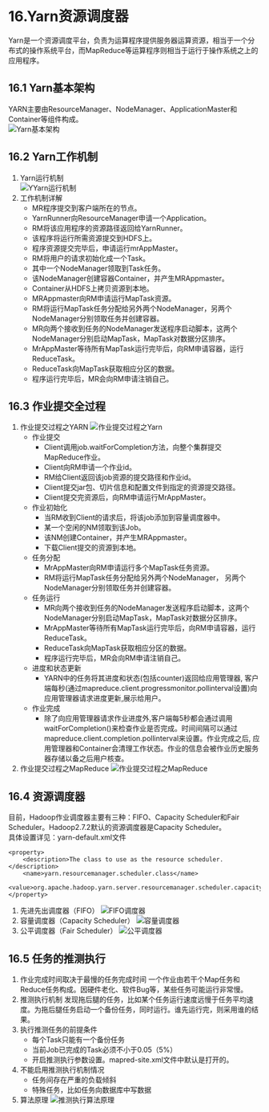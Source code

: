 # 16.Yarn资源调度器
Yarn是一个资源调度平台，负责为运算程序提供服务器运算资源，相当于一个分布式的操作系统平台，而MapReduce等运算程序则相当于运行于操作系统之上的应用程序。  

## 16.1 Yarn基本架构
YARN主要由ResourceManager、NodeManager、ApplicationMaster和Container等组件构成。  
![Yarn基本架构](../pictures/第16章/16.1Yarn基本架构.png)  

## 16.2 Yarn工作机制
1. Yarn运行机制  
![YYarn运行机制](../pictures/第16章/16.2Yarn运行机制.png)
2. 工作机制详解
   - MR程序提交到客户端所在的节点。
   - YarnRunner向ResourceManager申请一个Application。
   - RM将该应用程序的资源路径返回给YarnRunner。
   - 该程序将运行所需资源提交到HDFS上。
   - 程序资源提交完毕后，申请运行mrAppMaster。
   - RM将用户的请求初始化成一个Task。
   - 其中一个NodeManager领取到Task任务。
   - 该NodeManager创建容器Container，并产生MRAppmaster。
   - Container从HDFS上拷贝资源到本地。
   - MRAppmaster向RM申请运行MapTask资源。
   - RM将运行MapTask任务分配给另外两个NodeManager，另两个NodeManager分别领取任务并创建容器。
   - MR向两个接收到任务的NodeManager发送程序启动脚本，这两个NodeManager分别启动MapTask，MapTask对数据分区排序。
   - MrAppMaster等待所有MapTask运行完毕后，向RM申请容器，运行ReduceTask。
   - ReduceTask向MapTask获取相应分区的数据。
   - 程序运行完毕后，MR会向RM申请注销自己。

## 16.3 作业提交全过程
1. 作业提交过程之YARN
![作业提交过程之Yarn](../pictures/第16章/16.3.1作业提交过程之Yarn.png)  
   - 作业提交
     - Client调用job.waitForCompletion方法，向整个集群提交MapReduce作业。
     - Client向RM申请一个作业id。
     - RM给Client返回该job资源的提交路径和作业id。
     - Client提交jar包、切片信息和配置文件到指定的资源提交路径。
     - Client提交完资源后，向RM申请运行MrAppMaster。
   - 作业初始化
     - 当RM收到Client的请求后，将该job添加到容量调度器中。
     - 某一个空闲的NM领取到该Job。
     - 该NM创建Container，并产生MRAppmaster。
     - 下载Client提交的资源到本地。
   - 任务分配
     - MrAppMaster向RM申请运行多个MapTask任务资源。
     - RM将运行MapTask任务分配给另外两个NodeManager， 另两个NodeManager分别领取任务并创建容器。
   - 任务运行
     - MR向两个接收到任务的NodeManager发送程序启动脚本，这两个NodeManager分别启动MapTask，MapTask对数据分区排序。
     - MrAppMaster等待所有MapTask运行完毕后，向RM申请容器，运行ReduceTask。
     - ReduceTask向MapTask获取相应分区的数据。
     - 程序运行完毕后，MR会向RM申请注销自己。
   - 进度和状态更新
     - YARN中的任务将其进度和状态(包括counter)返回给应用管理器, 客户端每秒(通过mapreduce.client.progressmonitor.pollinterval设置)向应用管理器请求进度更新,展示给用户。
   - 作业完成
     - 除了向应用管理器请求作业进度外,客户端每5秒都会通过调用waitForCompletion()来检查作业是否完成。时间间隔可以通过mapreduce.client.completion.pollinterval来设置。作业完成之后, 应用管理器和Container会清理工作状态。作业的信息会被作业历史服务器存储以备之后用户核查。
2. 作业提交过程之MapReduce
![作业提交过程之MapReduce](../pictures/第16章/16.3.2作业提交过程之MapReduce.png)  

## 16.4 资源调度器
目前，Hadoop作业调度器主要有三种：FIFO、Capacity Scheduler和Fair Scheduler。Hadoop2.7.2默认的资源调度器是Capacity Scheduler。  
具体设置详见：yarn-default.xml文件  
```
<property>
    <description>The class to use as the resource scheduler.</description>
    <name>yarn.resourcemanager.scheduler.class</name>
    <value>org.apache.hadoop.yarn.server.resourcemanager.scheduler.capacity.CapacityScheduler</value>
</property>
```
1. 先进先出调度器（FIFO）
![FIFO调度器](../pictures/第16章/16.4.1FIFO调度器.png)  
2. 容量调度器（Capacity Scheduler）
![容量调度器](../pictures/第16章/16.4.2容量调度器.png)  
3. 公平调度器（Fair Scheduler）
![公平调度器](../pictures/第16章/16.4.3公平调度器.png)  

## 16.5 任务的推测执行
1. 作业完成时间取决于最慢的任务完成时间
一个作业由若干个Map任务和Reduce任务构成。因硬件老化、软件Bug等，某些任务可能运行非常慢。  
2. 推测执行机制
发现拖后腿的任务，比如某个任务运行速度远慢于任务平均速度。为拖后腿任务启动一个备份任务，同时运行。谁先运行完，则采用谁的结果。  
3. 执行推测任务的前提条件
   - 每个Task只能有一个备份任务
   - 当前Job已完成的Task必须不小于0.05（5%）
   - 开启推测执行参数设置。mapred-site.xml文件中默认是打开的。
4. 不能启用推测执行机制情况
   - 任务间存在严重的负载倾斜
   - 特殊任务，比如任务向数据库中写数据
5. 算法原理
![推测执行算法原理](../pictures/第16章/16.5推测执行算法原理.png)  
